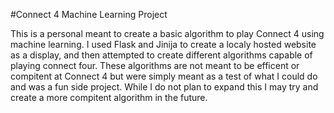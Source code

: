 #Connect 4 Machine Learning Project

This is a personal meant to create a basic algorithm to play Connect 4 using machine learning. I used Flask and Jinija to create a localy hosted website as a display, and then attempted to create different algorithms capable of playing connect four. These algorithms are not meant to be efficent or compitent at Connect 4 but were simply meant as a test of what I could do and was a fun side project. While I do not plan to expand this I may try and create a more compitent algorithm in the future.
